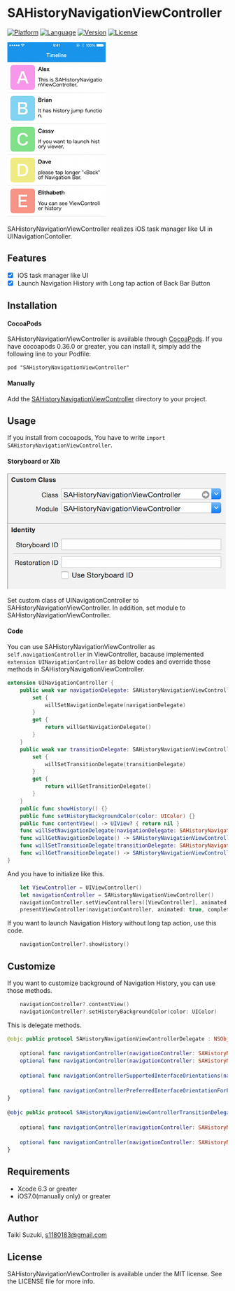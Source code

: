 # SAHistoryNavigationViewController

[![Platform](http://img.shields.io/badge/platform-ios-blue.svg?style=flat
)](https://developer.apple.com/iphone/index.action)
[![Language](http://img.shields.io/badge/language-swift-brightgreen.svg?style=flat
)](https://developer.apple.com/swift)
[![Version](https://img.shields.io/cocoapods/v/SAHistoryNavigationViewController.svg?style=flat)](http://cocoapods.org/pods/SAHistoryNavigationViewController)
[![License](https://img.shields.io/cocoapods/l/SAHistoryNavigationViewController.svg?style=flat)](http://cocoapods.org/pods/SAHistoryNavigationViewController)

![](./SampleImage/sample.gif)

SAHistoryNavigationViewController realizes iOS task manager like UI in UINavigationContoller.

## Features

- [x] iOS task manager like UI
- [x] Launch Navigation History with Long tap action of Back Bar Button

## Installation

#### CocoaPods

SAHistoryNavigationViewController is available through [CocoaPods](http://cocoapods.org). If you have cocoapods 0.36.0 or greater, you can install
it, simply add the following line to your Podfile:

    pod "SAHistoryNavigationViewController"

#### Manually

Add the [SAHistoryNavigationViewController](./SAHistoryNavigationViewController) directory to your project. 

## Usage

If you install from cocoapods, You have to write `import SAHistoryNavigationViewController`.


#### Storyboard or Xib
![](./SampleImage/storyboard.png)

Set custom class of UINavigationController to SAHistoryNavigationViewController.
In addition, set module to SAHistoryNavigationViewController.

#### Code

You can use SAHistoryNavigationViewController as `self.navigationController` in ViewController, bacause implemented `extension UINavigationController` as below codes and override those methods in SAHistoryNavigationViewController.

```swift
extension UINavigationController {
    public weak var navigationDelegate: SAHistoryNavigationViewControllerDelegate? {
        set {
            willSetNavigationDelegate(navigationDelegate)
        }
        get {
            return willGetNavigationDelegate()
        }
    }
    public weak var transitionDelegate: SAHistoryNavigationViewControllerTransitionDelegate? {
        set {
            willSetTransitionDelegate(transitionDelegate)
        }
        get {
            return willGetTransitionDelegate()
        }
    }
    public func showHistory() {}
    public func setHistoryBackgroundColor(color: UIColor) {}
    public func contentView() -> UIView? { return nil }
    func willSetNavigationDelegate(navigationDelegate: SAHistoryNavigationViewControllerDelegate?) {}
    func willGetNavigationDelegate() -> SAHistoryNavigationViewControllerDelegate? { return nil }
    func willSetTransitionDelegate(transitionDelegate: SAHistoryNavigationViewControllerTransitionDelegate?) {}
    func willGetTransitionDelegate() -> SAHistoryNavigationViewControllerTransitionDelegate? { return nil }
}
```

And you have to initialize like this.


```swift
	let ViewController = UIViewController()
	let navigationController = SAHistoryNavigationViewController()
	navigationController.setViewControllers([ViewController], animated: true)
	presentViewController(navigationController, animated: true, completion: nil)
```

If you want to launch Navigation History without long tap action, use this code.

```swift
	navigationController?.showHistory()
```

## Customize

If you want to customize background of Navigation History, you can use those methods.

```swift
	navigationController?.contentView()
	navigationController?.setHistoryBackgroundColor(color: UIColor)
```

This is delegate methods.

```swift
@objc public protocol SAHistoryNavigationViewControllerDelegate : NSObjectProtocol {
    
    optional func navigationController(navigationController: SAHistoryNavigationViewController, willShowViewController viewController: UIViewController, animated: Bool)
    optional func navigationController(navigationController: SAHistoryNavigationViewController, didShowViewController viewController: UIViewController, animated: Bool)
    
    optional func navigationControllerSupportedInterfaceOrientations(navigationController: SAHistoryNavigationViewController) -> Int
    
    optional func navigationControllerPreferredInterfaceOrientationForPresentation(navigationController: SAHistoryNavigationViewController) -> UIInterfaceOrientation
}

@objc public protocol SAHistoryNavigationViewControllerTransitionDelegate : NSObjectProtocol {
    
    optional func navigationController(navigationController: SAHistoryNavigationViewController, interactionControllerForAnimationController animationController: UIViewControllerAnimatedTransitioning) -> UIViewControllerInteractiveTransitioning?
    
    optional func navigationController(navigationController: SAHistoryNavigationViewController, animationControllerForOperation operation: UINavigationControllerOperation, fromViewController fromVC: UIViewController, toViewController toVC: UIViewController) -> UIViewControllerAnimatedTransitioning?
}

```

## Requirements

- Xcode 6.3 or greater
- iOS7.0(manually only) or greater

## Author

Taiki Suzuki, s1180183@gmail.com

## License

SAHistoryNavigationViewController is available under the MIT license. See the LICENSE file for more info.

